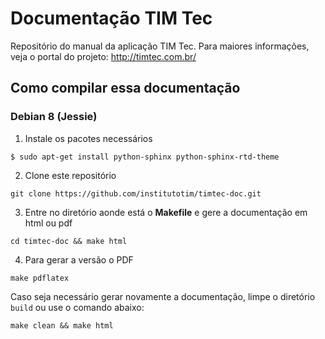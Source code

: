 # Documentação TIM Tec

Repositório do manual da aplicação TIM Tec. Para maiores informações, veja o portal do projeto: http://timtec.com.br/


## Como compilar essa documentação


### Debian 8 (Jessie) ###

1. Instale os pacotes necessários

``
$ sudo apt-get install python-sphinx python-sphinx-rtd-theme
``

2. Clone este repositório

``
git clone https://github.com/institutotim/timtec-doc.git
``

3. Entre no diretório aonde está o **Makefile** e gere a documentação em html ou pdf

``
cd timtec-doc && make html
``

4. Para gerar a versão o PDF

``
make pdflatex
``


Caso seja necessário gerar novamente a documentação, limpe o diretório ``build`` ou use o comando abaixo:

``
make clean && make html
``

